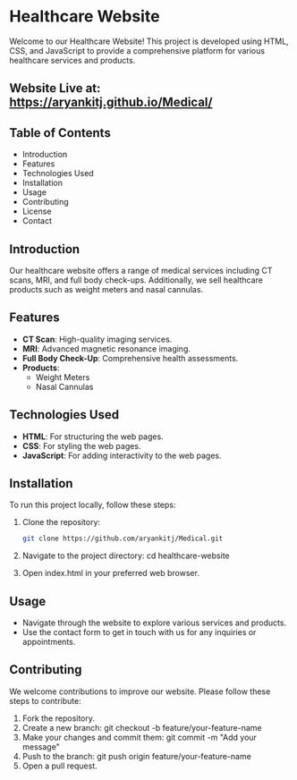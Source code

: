 # Healthcare Website

Welcome to our Healthcare Website! This project is developed using HTML, CSS, and JavaScript to provide a comprehensive platform for various healthcare services and products.

## Website Live at: https://aryankitj.github.io/Medical/

## Table of Contents
- Introduction
- Features
- Technologies Used
- Installation
- Usage
- Contributing
- License
- Contact

## Introduction
Our healthcare website offers a range of medical services including CT scans, MRI, and full body check-ups. Additionally, we sell healthcare products such as weight meters and nasal cannulas.

## Features
- **CT Scan**: High-quality imaging services.
- **MRI**: Advanced magnetic resonance imaging.
- **Full Body Check-Up**: Comprehensive health assessments.
- **Products**: 
  - Weight Meters
  - Nasal Cannulas

## Technologies Used
- **HTML**: For structuring the web pages.
- **CSS**: For styling the web pages.
- **JavaScript**: For adding interactivity to the web pages.

## Installation
To run this project locally, follow these steps:

1. Clone the repository:
   ```bash
   git clone https://github.com/aryankitj/Medical.git

2. Navigate to the project directory:
    cd healthcare-website

3. Open index.html in your preferred web browser.

## Usage

* Navigate through the website to explore various services and products.
* Use the contact form to get in touch with us for any inquiries or appointments.

## Contributing

We welcome contributions to improve our website. Please follow these steps to contribute:

1. Fork the repository.
2. Create a new branch:
    git checkout -b feature/your-feature-name
3. Make your changes and commit them:
    git commit -m "Add your message"
4. Push to the branch:
    git push origin feature/your-feature-name
5.  Open a pull request.

